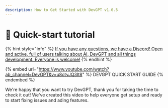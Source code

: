 ```yaml
---
description: How to Get Started with DevGPT v1.0.5
---
```


# 📖 Quick-start tutorial

{% hint style="info" %}
[If you have any questions, we have a Discord! Open and active, full of users talking about AI, DevGPT and all things development. Everyone is welcome!](https://discord.com/invite/6GFtwzuvtw)
{% endhint %}

{% embed url="https://www.youtube.com/watch?ab_channel=DevGPT&v=u8otvJQ3It8" %}
DEVGPT QUICK START GUIDE
{% endembed %}

We're happy that you want to try DevGPT, thank you for taking the time to check it out! We've created this video to help everyone get setup and ready to start fixing issues and ading features.
